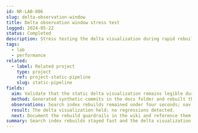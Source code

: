 ```yaml
---
id: NR-LAB-006
slug: delta-observation-window
title: Delta observation window stress test
logged: 2024-05-22
status: Completed
description: Stress testing the delta visualization during rapid rebuilds.
tags:
  - lab
  - performance
related:
  - label: Related project
    type: project
    ref: project-static-pipeline
    slug: static-pipeline
fields:
  aim: Validate that the static delta visualization remains legible during rapid content updates.
  method: Generated synthetic commits in the docs folder and rebuilt the site to monitor visual stability.
  observations: Search index rebuilds remained under four seconds; nav anchors preserved focus states.
  result: The delta visualization held; no regressions detected.
  next: Document the rebuild guardrails in the wiki and reference them from the project hub.
summary: Search index rebuilds stayed fast and the delta visualization held steady during rapid updates.
---
```


